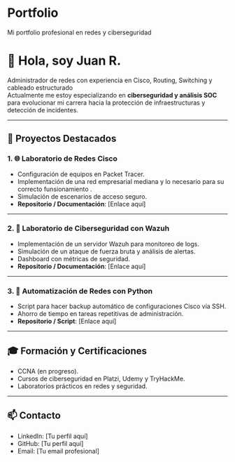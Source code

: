 # Portfolio
Mi portfolio profesional en redes y ciberseguridad


# 👋 Hola, soy Juan R.

Administrador de redes con experiencia en Cisco, Routing, Switching y cableado estructurado  
Actualmente me estoy especializando en **ciberseguridad y análisis SOC** para evolucionar mi carrera hacia la protección de infraestructuras y detección de incidentes.

---

## 📂 Proyectos Destacados

### 1. 🌐 Laboratorio de Redes Cisco
- Configuración de equipos en Packet Tracer.
- Implementación de una red empresarial mediana y
   lo necesario para su correcto funsionamiento  .
- Simulación de escenarios de acceso seguro.
- **Repositorio / Documentación**: [Enlace aquí]

---

### 2. 🔐 Laboratorio de Ciberseguridad con Wazuh
- Implementación de un servidor Wazuh para monitoreo de logs.
- Simulación de un ataque de fuerza bruta y análisis de alertas.
- Dashboard con métricas de seguridad.
- **Repositorio / Documentación**: [Enlace aquí]

---

### 3. 🐍 Automatización de Redes con Python
- Script para hacer backup automático de configuraciones Cisco vía SSH.
- Ahorro de tiempo en tareas repetitivas de administración.
- **Repositorio / Script**: [Enlace aquí]

---

## 🎓 Formación y Certificaciones
- CCNA (en progreso).  
- Cursos de ciberseguridad en Platzi, Udemy y TryHackMe.  
- Laboratorios prácticos en redes y seguridad.  

---

## 📫 Contacto
- LinkedIn: [Tu perfil aquí]  
- GitHub: [Tu perfil aquí]  
- Email: [Tu email profesional]  
